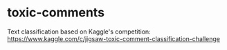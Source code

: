 # toxic-comments

Text classification based on Kaggle's competition: https://www.kaggle.com/c/jigsaw-toxic-comment-classification-challenge
